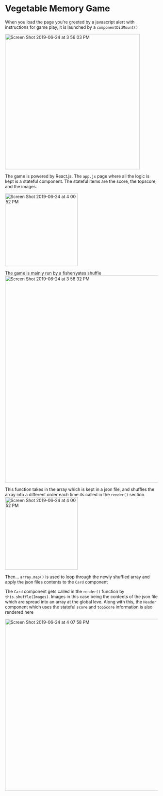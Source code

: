 # Vegetable Memory Game 

When you load the page you're greeted by a javascript alert with instructions for game play, it is launched by a `componentDidMount()`

<img width="444" alt="Screen Shot 2019-06-24 at 3 56 03 PM" src="https://user-images.githubusercontent.com/46004362/60047829-ab05f300-9698-11e9-9808-8253453209f5.png">

The game is powered by React.js.  The `app.js` page where all the logic is kept is a stateful component.  The stateful items are the score, the topscore, and the images.

<img width="239" alt="Screen Shot 2019-06-24 at 4 00 52 PM" src="https://user-images.githubusercontent.com/46004362/60048077-4b5c1780-9699-11e9-99ab-0ea5add95373.png">

The game is mainly run by a fisher/yates shuffle 
<img width="679" alt="Screen Shot 2019-06-24 at 3 58 32 PM" src="https://user-images.githubusercontent.com/46004362/60048153-82322d80-9699-11e9-8bfa-33e95abbf5be.png">

This function takes in the array which is kept in a json file, and shuffles the array into a different order each time its called in the `render()` section.  
<img width="239" alt="Screen Shot 2019-06-24 at 4 00 52 PM" src="https://user-images.githubusercontent.com/46004362/60048241-b9084380-9699-11e9-910f-960e8c2494e9.png">

Then... `array.map()` is used to loop through the newly shuffled array and apply the json files contents to the `Card` component

The `Card` component gets called in the `render()` function by `this.shuffle(Images)`. Images in this case being the contents of the json file which are spread into an array at the global leve.  Along with this, the `Header` component which uses the stateful `score` and  `topScore` information is also rendered here

<img width="564" alt="Screen Shot 2019-06-24 at 4 07 58 PM" src="https://user-images.githubusercontent.com/46004362/60048501-4186e400-969a-11e9-95a1-5434220e0e6f.png">
